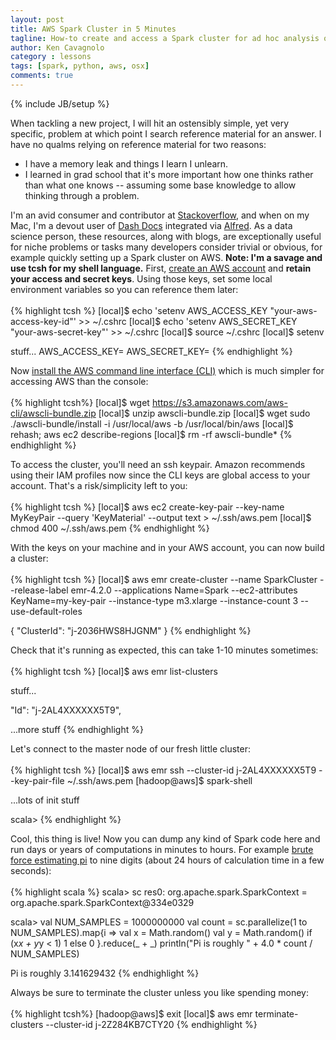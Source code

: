 ```yaml
---
layout: post
title: AWS Spark Cluster in 5 Minutes
tagline: How-to create and access a Spark cluster for ad hoc analysis or big jobs
author: Ken Cavagnolo
category : lessons
tags: [spark, python, aws, osx]
comments: true
---
```


{% include JB/setup %}

<div class="blurb">

<p>When tackling a new project, I will hit an ostensibly simple, yet
very specific, problem at which point I search reference material for
an answer. I have no qualms relying on reference material for two
reasons:

<ul>
<li>I have a memory leak and things I learn I unlearn.</li>
<li>I learned in grad school that it's more important how one thinks
rather than what one knows -- assuming some base knowledge to allow
thinking through a problem.</li>
</ul>

I'm an avid consumer and contributor at <a
href="http://stackoverflow.com/" target="_blank">Stackoverflow</a>,
and when on my Mac, I'm a devout user of <a
href="https://kapeli.com/dash" target="_blank">Dash Docs</a>
integrated via <a href="https://www.alfredapp.com/"
target="_blank">Alfred</a>. As a data science person, these resources,
along with blogs, are exceptionally useful for niche problems or tasks
many developers consider trivial or obvious, for example quickly
setting up a Spark cluster on AWS. <b>Note: I'm a savage and use tcsh
for my shell language.</b> First, <a
href="https://aws-portal.amazon.com/gp/aws/developer/registration/index.html"
target="_blank">create an AWS account</a> and <b>retain your access
and secret keys</b>. Using those keys, set some local environment
variables so you can reference them later:
<br><br>
{% highlight tcsh %}
[local]$ echo 'setenv AWS_ACCESS_KEY "your-aws-access-key-id"' >> ~/.cshrc
[local]$ echo 'setenv AWS_SECRET_KEY "your-aws-secret-key"' >> ~/.cshrc
[local]$ source ~/.cshrc
[local]$ setenv

stuff...
AWS_ACCESS_KEY=<your key>
AWS_SECRET_KEY=<your secret>
{% endhighlight %}

Now <a href="http://aws.amazon.com/cli/" target="_blank">install the
AWS command line interface (CLI)</a> which is much simpler for
accessing AWS than the console:
<br><br>
{% highlight tcsh%}
[local]$ wget https://s3.amazonaws.com/aws-cli/awscli-bundle.zip
[local]$ unzip awscli-bundle.zip
[local]$ wget sudo ./awscli-bundle/install -i /usr/local/aws -b /usr/local/bin/aws
[local]$ rehash; aws ec2 describe-regions
[local]$ rm -rf awscli-bundle*
{% endhighlight %}

To access the cluster, you'll need an ssh keypair. Amazon recommends
using their IAM profiles now since the CLI keys are global access to
your account. That's a risk/simplicity left to you:
<br><br>
{% highlight tcsh %}
[local]$ aws ec2 create-key-pair --key-name MyKeyPair --query 'KeyMaterial' --output text > ~/.ssh/aws.pem
[local]$ chmod 400 ~/.ssh/aws.pem
{% endhighlight %}

With the keys on your machine and in your AWS account, you can now build a cluster:
<br><br>
{% highlight tcsh %}
[local]$ aws emr create-cluster --name SparkCluster --release-label emr-4.2.0 --applications Name=Spark --ec2-attributes KeyName=my-key-pair --instance-type m3.xlarge --instance-count 3 --use-default-roles

{
    "ClusterId": "j-2036HWS8HJGNM"
}
{% endhighlight %}

Check that it's running as expected, this can take 1-10 minutes sometimes:
<br><br>
{% highlight tcsh %}
[local]$ aws emr list-clusters

stuff...

"Id": "j-2AL4XXXXXX5T9",

...more stuff
{% endhighlight %}

Let's connect to the master node of our fresh little cluster:
<br><br>
{% highlight tcsh %}
[local]$ aws emr ssh --cluster-id j-2AL4XXXXXX5T9 --key-pair-file ~/.ssh/aws.pem
[hadoop@aws]$ spark-shell

...lots of init stuff

scala>
{% endhighlight %}

Cool, this thing is live! Now you can dump any kind of Spark code here
and run days or years of computations in minutes to hours. For example
<a href="http://spark.apache.org/examples.html" target="_blank">brute
force estimating pi</a> to nine digits (about 24 hours of calculation
time in a few seconds):
<br><br>
{% highlight scala %}
scala> sc
res0: org.apache.spark.SparkContext = org.apache.spark.SparkContext@334e0329

scala> val NUM_SAMPLES = 1000000000
val count = sc.parallelize(1 to NUM_SAMPLES).map{i =>
  val x = Math.random()
  val y = Math.random()
  if (x*x + y*y < 1) 1 else 0
}.reduce(_ + _)
println("Pi is roughly " + 4.0 * count / NUM_SAMPLES)

Pi is roughly 3.141629432
{% endhighlight %}

Always be sure to terminate the cluster unless you like spending money:
<br><br>
{% highlight tcsh%}
[hadoop@aws]$ exit
[local]$ aws emr terminate-clusters --cluster-id j-2Z284KB7CTY20
{% endhighlight %}

</div>
